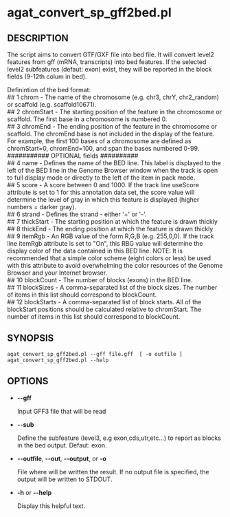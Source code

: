 # agat\_convert\_sp\_gff2bed.pl

## DESCRIPTION

The script aims to convert GTF/GXF file into bed file.
It will convert level2 features from gff (mRNA, transcripts) into bed features.
If  the selected level2 subfeatures (defaut: exon) exist, they will be reported
in the block fields (9-12th colum in bed).

Definintion of the bed format:  
\## 1 chrom - The name of the chromosome (e.g. chr3, chrY, chr2\_random) or scaffold (e.g. scaffold10671).  
\## 2 chromStart - The starting position of the feature in the chromosome or scaffold. The first base in a chromosome is numbered 0.  
\## 3 chromEnd - The ending position of the feature in the chromosome or scaffold. The chromEnd base is not included in the display of the feature. For example, the first 100 bases of a chromosome are defined as chromStart=0, chromEnd=100, and span the bases numbered 0-99.  
\########### OPTIONAL fields ##########  
\## 4 name - Defines the name of the BED line. This label is displayed to the left of the BED line in the Genome Browser window when the track is open to full display mode or directly to the left of the item in pack mode.  
\## 5 score - A score between 0 and 1000. If the track line useScore attribute is set to 1 for this annotation data set, the score value will determine the level of gray in which this feature is displayed (higher numbers = darker gray).  
\## 6 strand - Defines the strand - either '+' or '-'.  
\## 7 thickStart - The starting position at which the feature is drawn thickly  
\## 8 thickEnd - The ending position at which the feature is drawn thickly  
\## 9 itemRgb - An RGB value of the form R,G,B (e.g. 255,0,0). If the track line itemRgb attribute is set to "On", this RBG value will determine the display color of the data contained in this BED line. NOTE: It is recommended that a simple color scheme (eight colors or less) be used with this attribute to avoid overwhelming the color resources of the Genome Browser and your Internet browser.  
\## 10 blockCount - The number of blocks (exons) in the BED line.  
\## 11 blockSizes - A comma-separated list of the block sizes. The number of items in this list should correspond to blockCount.  
\## 12 blockStarts - A comma-separated list of block starts. All of the blockStart positions should be calculated relative to chromStart. The number of items in this list should correspond to blockCount.  

## SYNOPSIS

```
agat_convert_sp_gff2bed.pl --gff file.gff  [ -o outfile ]
agat_convert_sp_gff2bed.pl --help
```

## OPTIONS

- **--gff**

    Input GFF3 file that will be read

- **--sub**

    Define the subfeature (level3, e.g exon,cds,utr,etc...) to report as blocks in the bed output.
    Defaut: exon.

- **--outfile**, **--out**, **--output**, or **-o**

    File where will be written the result. If no output file is specified, the output will be written to STDOUT.

- **-h** or **--help**

    Display this helpful text.

